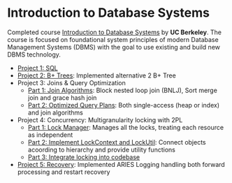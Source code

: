 # Introduction to Database Systems

Completed course [Introduction to Database Systems](https://cs186berkeley.net/) by **UC Berkeley**. The course is focused on foundational system principles of modern Database Management Systems (DBMS) with the goal to use existing and build new DBMS technology. 

* [Project 1: SQL](cs186/sp20-proj1/proj1.sql)
* [Project 2: B+ Trees](cs186/sp20-moocbase/src/main/java/edu/berkeley/cs186/database/index): Implemented alternative 2 B+ Tree
* Project 3: Joins & Query Optimization
	* [Part 1: Join Algorithms](cs186/sp20-moocbase/src/main/java/edu/berkeley/cs186/database/query): Block nested loop join (BNLJ), Sort merge join and grace hash join
	* [Part 2: Optimized Query Plans](cs186/sp20-moocbase/src/main/java/edu/berkeley/cs186/database/query/QueryPlan.java): Both single-access (heap or index) and join algorithms
* Project 4: Concurrency: Multigranularity locking with 2PL
	* [Part 1: Lock Manager](cs186/sp20-moocbase/src/main/java/edu/berkeley/cs186/database/concurrency/LockContext.java): Manages all the locks, treating each resource as independent
	* [Part 2: Implement LockContext and LockUtil](cs186/sp20-moocbase/src/main/java/edu/berkeley/cs186/database/concurrency): Connect objects acoording to hierarchy and provide utility functions
	* [Part 3: Integrate locking into codebase](cs186/sp20-moocbase/src/main/java/edu/berkeley/cs186/database/Database.java)
* [Project 5: Recovery](cs186/sp20-moocbase/src/main/java/edu/berkeley/cs186/database/recovery/ARIESRecoveryManager.java): Implemented ARIES Logging handling both forward processing and restart recovery